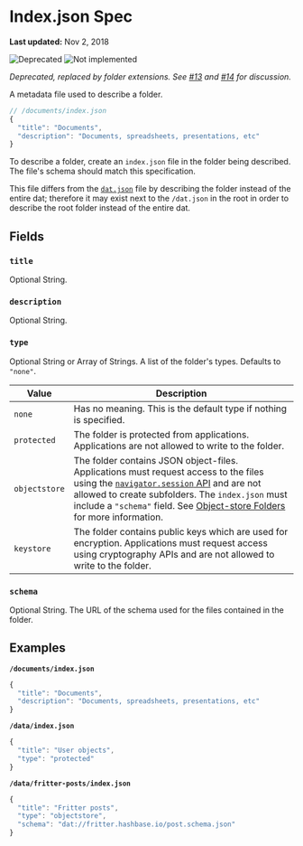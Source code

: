 # Index.json Spec

**Last updated:** Nov 2, 2018

![Deprecated](https://img.shields.io/badge/Draft-Deprecated-ff69b4.svg) ![Not implemented](https://img.shields.io/badge/Status-Not%20implemented-red.svg)

*Deprecated, replaced by folder extensions. See [#13](https://github.com/beakerbrowser/specs/issues/13) and [#14](https://github.com/beakerbrowser/specs/issues/14) for discussion.*

A metadata file used to describe a folder.

```js
// /documents/index.json
{
  "title": "Documents",
  "description": "Documents, spreadsheets, presentations, etc"
}
```

To describe a folder, create an `index.json` file in the folder being described. The file's schema should match this specification.

This file differs from the [`dat.json`](https://github.com/datprotocol/dat.json) file by describing the folder instead of the entire dat; therefore it may exist next to the `/dat.json` in the root in order to describe the root folder instead of the entire dat.

## Fields

### `title`

Optional String.

### `description`

Optional String.

### `type`

Optional String or Array of Strings. A list of the folder's types. Defaults to `"none"`.

|Value|Description|
|-|-|
|`none`|Has no meaning. This is the default type if nothing is specified.|
|`protected`|The folder is protected from applications. Applications are not allowed to write to the folder.|
|`objectstore`|The folder contains JSON object-files. Applications must request access to the files using the [`navigator.session` API](./beaker-identities.md#navigatorsession-api) and are not allowed to create subfolders. The `index.json` must include a `"schema"` field. See [Object-store Folders](./object-store-folder.md) for more information.|
|`keystore`|The folder contains public keys which are used for encryption. Applications must request access using cryptography APIs and are not allowed to write to the folder.|

### `schema`

Optional String. The URL of the schema used for the files contained in the folder.

## Examples

**`/documents/index.json`**

```js
{
  "title": "Documents",
  "description": "Documents, spreadsheets, presentations, etc"
}
```

**`/data/index.json`**

```js
{
  "title": "User objects",
  "type": "protected"
}
```

**`/data/fritter-posts/index.json`**

```js
{
  "title": "Fritter posts",
  "type": "objectstore",
  "schema": "dat://fritter.hashbase.io/post.schema.json"
}
```
